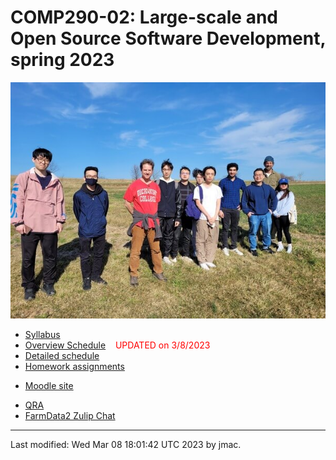 # COMP290-02: Large-scale and Open Source Software Development, spring 2023


![farm visit](comp290-farm-visit.jpg)


* [Syllabus](syllabus-1-24-2023.docx)
* [Overview Schedule](schedule-3-8-2023.xlsx)  &nbsp;&nbsp;&nbsp;<font color="red">UPDATED on 3/8/2023</font> 
* [Detailed schedule](resources)
* [Homework assignments](hw)
<!-- * [Instructor's office -->
<!--   hours](https://users.dickinson.edu/~jmac/office-hours.html) -->
<!-- * [CS help room](help-room.md) -->
* [Moodle site](https://lms.dickinson.edu/course/view.php?id=49702)
<!-- * [Zoom -->
<!--   details](https://lms.dickinson.edu/mod/page/view.php?id=1068256) for -->
<!--   occasions when class is online -->
<!-- * [Recordings of some -->
<!--   classes](https://lms.dickinson.edu/mod/page/view.php?id=1068255) -->
<!-- * [FarmData2 GitHub -->
<!--   Repository](https://github.com/DickinsonCollege/FarmData2) -->
* [QRA](qra.md)
* [FarmData2 Zulip Chat](https://farmdata2.zulipchat.com)
<!-- * [Acknowledgment](acknowledgment.md) -->

----
Last modified: Wed Mar 08 18:01:42 UTC 2023 by jmac.
